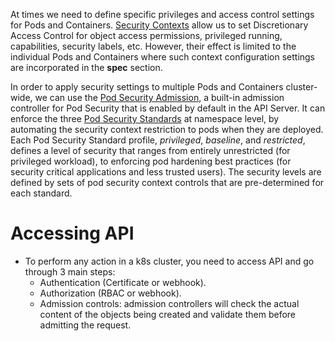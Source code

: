 At times we need to define specific privileges and access control settings for Pods and Containers. [Security Contexts](https://kubernetes.io/docs/tasks/configure-pod-container/security-context/) allow us to set Discretionary Access Control for object access permissions, privileged running, capabilities, security labels, etc. However, their effect is limited to the individual Pods and Containers where such context configuration settings are incorporated in the **spec** section. 

In order to apply security settings to multiple Pods and Containers cluster-wide, we can use the [Pod Security Admission](https://kubernetes.io/docs/concepts/security/pod-security-admission/), a built-in admission controller for Pod Security that is enabled by default in the API Server. It can enforce the three [Pod Security Standards](https://kubernetes.io/docs/concepts/security/pod-security-standards/) at namespace level, by automating the security context restriction to pods when they are deployed. Each Pod Security Standard profile, _privileged_, _baseline_, and _restricted_, defines a level of security that ranges from entirely unrestricted (for privileged workload), to enforcing pod hardening best practices (for security critical applications and less trusted users). The security levels are defined by sets of pod security context controls that are pre-determined for each standard.
# Accessing API
- To perform any action in a k8s cluster, you need to access API and go through 3 main steps:
	- Authentication (Certificate or webhook).
	- Authorization (RBAC or webhook).
	- Admission controls: admission controllers will check the actual content of the objects being created and validate them before admitting the request.